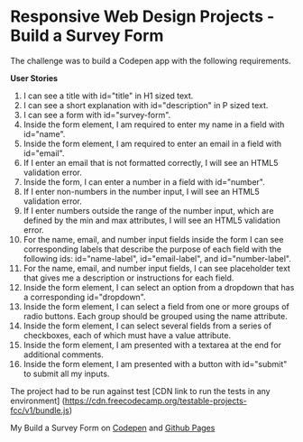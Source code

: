 # Responsive Web Design Projects - Build a Survey Form

The challenge was to build a Codepen app with the following requirements.

**User Stories**
1. I can see a title with id="title" in H1 sized text.
2. I can see a short explanation with id="description" in P sized text.
3. I can see a form with id="survey-form".
4. Inside the form element, I am required to enter my name in a field with id="name".
5. Inside the form element, I am required to enter an email in a field with id="email".
6. If I enter an email that is not formatted correctly, I will see an HTML5 validation error.
7. Inside the form, I can enter a number in a field with id="number".
8. If I enter non-numbers in the number input, I will see an HTML5 validation error.
9. If I enter numbers outside the range of the number input, which are defined by the min and max attributes, I will see an HTML5 validation error.
10. For the name, email, and number input fields inside the form I can see corresponding labels that describe the purpose of each field with the following ids: id="name-label", id="email-label", and id="number-label".
11. For the name, email, and number input fields, I can see placeholder text that gives me a description or instructions for each field.
12. Inside the form element, I can select an option from a dropdown that has a corresponding id="dropdown".
13. Inside the form element, I can select a field from one or more groups of radio buttons. Each group should be grouped using the name attribute.
14. Inside the form element, I can select several fields from a series of checkboxes, each of which must have a value attribute.
15. Inside the form element, I am presented with a textarea at the end for additional comments.
16. Inside the form element, I am presented with a button with id="submit" to submit all my inputs.
    
The project had to be run against test [CDN link to run the tests in any environment] (https://cdn.freecodecamp.org/testable-projects-fcc/v1/bundle.js)

My Build a Survey Form on [Codepen](https://codepen.io/ssrome/full/BGBaLW) and [Github Pages](https://ssrome.github.io/fcc_survey_form/)